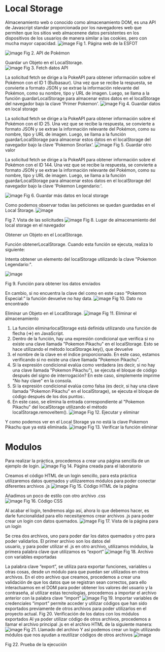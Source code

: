 # Local Storage<br>
Almacenamiento web o conocido como almacenamiento DOM, es una API de Javascript standar proporcionada por los navegadores web
que permiten que los sitios web almacenene datos persistentes en los dispositivos de los usuarios de manera similar a las cookies, pero con mucha mayor capacidad.
![image](https://github.com/silviachaluisa/storage-modules/assets/133398724/8428b89d-609d-4169-835a-bca7824b94fd)
 Fig 1. Página web de la ESFOT
 
 ![image](https://github.com/silviachaluisa/storage-modules/assets/133398724/41ff109f-5e96-4e95-a1f3-7320cf9fde21)
 Fig 2. API de Pokémon

Guardar un Objeto en el LocalStorage.<br>
![image](https://github.com/silviachaluisa/storage-modules/assets/133398724/224fbdea-250b-4e73-8839-a841d6f2a829)
Fig 3. Fetch datos API

La solicitud fetch se dirige a la PokeAPI para obtener información sobre el Pokémon con el ID 1 (Bulbasaur). Una vez que se recibe la respuesta, se convierte a formato JSON y se extrae la información relevante del Pokémon, como su nombre, tipo y URL de imagen. Luego, se llama a la función guardarLocalStorage para almacenar 
estos datos en el localStorage del navegador bajo la clave 'Primer Pokemon'.
![image](https://github.com/silviachaluisa/storage-modules/assets/133398724/61125de0-3443-4a1a-9143-bfb826a15985)
Fig 4. Guardar datos en local storage
 


La solicitud fetch se dirige a la PokeAPI para obtener información sobre el Pokémon con el ID 25. 
Una vez que se recibe la respuesta, se convierte a formato JSON y se extrae la información relevante del Pokémon, como su nombre, tipo y URL de imagen. Luego, 
se llama a la función guardarLocalStorage para almacenar estos datos en el localStorage del navegador bajo la clave 'Pokemon Snorlax'.
![image](https://github.com/silviachaluisa/storage-modules/assets/133398724/1b0e4721-a128-49e6-ba55-9e8a17578de0)
 Fig 5. Guardar otro valor

La solicitud fetch se dirige a la PokeAPI para obtener información sobre el Pokémon con el ID 144. Una vez que se recibe la respuesta, se convierte a formato JSON y se extrae la información relevante del Pokémon, como su nombre, tipo y URL de imagen. Luego, se llama a la función guardarLocalStorage para almacenar estos datos en el localStorage del navegador bajo la clave 'Pokemon Legendario:'.

![image](https://github.com/silviachaluisa/storage-modules/assets/133398724/d39b4ee9-1467-4b3a-8ed9-92c508551f6d)
 Fig 6. Guardar más datos en local storage


Como podemos observar todas las peticiones se quedan guardadas en el Local Storage.
![image](https://github.com/silviachaluisa/storage-modules/assets/133398724/f975cef5-c350-469b-b8d1-c64a1cccdf8b)

 Fig 7. Vista de las solicitudes
 ![image](https://github.com/silviachaluisa/storage-modules/assets/133398724/84037d68-fdcc-4e26-abe6-b13ba38a0b7f)
 Fig 8. Lugar de almacenamiento del local storage en el navegador


Obtener un Objeto en el LocalStorage.

Función obtenerLocalStorage. Cuando esta función se ejecuta, realiza lo siguiente:

Intenta obtener un elemento del localStorage utilizando la clave "Pokemon Legendario:".

![image](https://github.com/silviachaluisa/storage-modules/assets/133398724/68a2f8f7-da14-4f60-aafc-b5d1638eabde)

 Fig 9. Función para obtener los datos enviados


En cambio, si no encuentra la clave del como en este caso “Pokemon Especial:” la función devuelve no hay data.
![image](https://github.com/silviachaluisa/storage-modules/assets/133398724/9a68eff6-ac36-4397-897a-7a9cde64efdf)
 Fig 10. Dato no encontrado



Eliminar un Objeto en el LocalStorage.
![image](https://github.com/silviachaluisa/storage-modules/assets/133398724/d953f8ad-73b4-4c07-bfa9-cec8a4c77241)
 Fig 11.  Eliminar el almacenamiento


1.	La función eliminarlocalStorage está definida utilizando una función de flecha (=>) en JavaScript.
2.	Dentro de la función, hay una expresión condicional que verifica si no existe una clave llamada "Pokemon Pikachu" en el localStorage. Esto se hace utilizando el método localStorage.key(), que devuelve 
3.	el nombre de la clave en el índice proporcionado. En este caso, estamos verificando si no existe una clave llamada "Pokemon Pikachu".
4.	Si la expresión condicional evalúa como verdadera (es decir, si no hay una clave llamada "Pokemon Pikachu"), se ejecuta el bloque de código después del signo de interrogación? En este caso, simplemente imprime "No hay clave" en la consola.
5.	Si la expresión condicional evalúa como falsa (es decir, si hay una clave llamada "Pokemon Pikachu" en el localStorage), se ejecuta el bloque de código después de los dos puntos:.
6.	En este caso, se elimina la entrada correspondiente al "Pokemon Pikachu" del localStorage utilizando el método localStorage.removeItem().
   ![image](https://github.com/silviachaluisa/storage-modules/assets/133398724/2322245e-5356-4bda-91e5-17150f97e28c)
   Fig 12. Ejecutar y eliminar


Y como podemos ver en el Local Storage ya no está la clave Pokemon Pikachu que ya está eliminada.
![image](https://github.com/silviachaluisa/storage-modules/assets/133398724/c422a90f-6344-478d-afb3-0401a5635dea)
Fig 13. Verificar la función eliminar


# Modulos<br>

Para realizar la práctica, procedemos a crear una página sencilla de un ejemplo de login.
![image](https://github.com/silviachaluisa/storage-modules/assets/133398724/77093237-783e-469c-bb0e-eb256dd22a30)
 Fig 14. Página creada para el laboratorio

Creamos el código HTML de un login sencillo, para esta práctica utilizaremos datos quemados y utilizaremos módulos para poder conectar diferentes archivos .js
![image](https://github.com/silviachaluisa/storage-modules/assets/133398724/24afe257-ddd7-49a4-9323-30703b88a70a)
Fig 15. Código HTML de la página

Añadimos un poco de estilo con otro archivo .css  
![image](https://github.com/silviachaluisa/storage-modules/assets/133398724/e119baf5-ecfd-49de-9094-3fc7d8def881)
Fig 16. Código CSS

Al acabar el login, tendremos algo así, ahora lo que debemos hacer, es darle funcionalidad para ello necesitaremos crear archivos .js para poder crear un login con datos quemados.
![image](https://github.com/silviachaluisa/storage-modules/assets/133398724/d218dfba-203e-41dd-a15c-8aa3a7bf84e3)
Fig 17. Vista de la página para un login

Se crea dos archivos, uno para poder dar los datos quemados y otro para poder validarlos.
El primer archivo son los datos del   
usuario, y para poder utilizar el .js en otro archivo, utilizamos módulos, la primera palabra clave que utilizamos es “export”
![image](https://github.com/silviachaluisa/storage-modules/assets/133398724/477cf277-e5e1-4476-9021-86585de66113)
Fig 18. Archivo con variables exportadas

La palabra clave “export”, se utiliza para exportar funciones, variables u otras cosas, desde un módulo para que puedan ser utilizados en otros archivos.
En el otro archivo que creamos, procedemos a crear una validación de que los datos que se registran sean correctos, para ello interactuamos en el DOM para poder obtener los 
valores del usuario y la contraseña, al utilizar estas tecnologías, procedemos a importar el archivo anterior con la palabra clave “import”
![image](https://github.com/silviachaluisa/storage-modules/assets/133398724/529fb525-2158-4245-af68-dec1031b816e)
Fig 19. Importar variables de credenciales
“import” permite acceder y utilizar códigos que han sido exportados previamente de otros archivos para poder utilizarlos en el proyecto actual. 
 Fig 20. Verificación de los datos con los módulos exportados
Al ya poder utilizar código de otros archivos, procedemos a llamar el archivo principal .js en el archivo HTML de la siguiente manera:
![image](https://github.com/silviachaluisa/storage-modules/assets/133398724/fa434fd4-b7db-4162-8f65-cd47584e9ae2)
Fig 21. Llamado del archivo
Y así podemos crear un login utilizando módulos que nos ayudan a reutilizar códigos de otros archivos 
![image](https://github.com/silviachaluisa/storage-modules/assets/133398724/ceee5366-16fe-42e5-80b2-0ae3ad47b017)

Fig 22. Prueba de la ejecución

